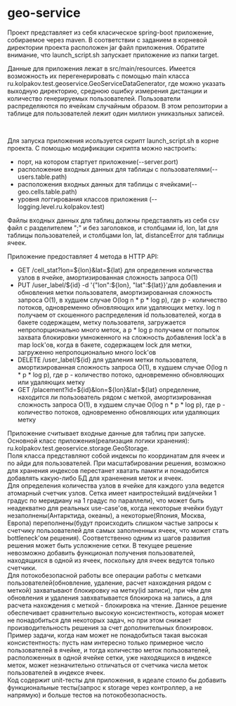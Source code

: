 # geo-service

<p>
  Проект представляет из себя класическое spring-boot приложение, собираемое через maven.
В соответствии с заданием в корневой директории проекта расположен jar файл приложения. Обратите внимание, что launch_script.sh запускает приложение из папки target.
  </p>

<p>
  
Данные для приложения лежат в src/main/resources. 
Имеется возможность их перегенерировать с помощью main класса ru.kolpakov.test.geoservice.GeoServiceDataGenerator, 
где можно указать выходную директорию, среднюю ошибку измерения дистанции и количество генерируемых пользователей.
Пользователи распределяются по ячейкам случайным образом. В этом репозитории а таблице для пользователей лежит один миллион униказльных записей.
</p>
<br>
<p>
Для запуска приложения исользуется скрипт launch_script.sh в корне проекта. 
С помощью модификации скрипта можно настроить:
<ul>
<li>порт, на котором стартует приложение(--server.port)</li>
<li>расположение входных данных для таблицы с пользователями(--users.table.path)</li>
<li>расположения входных данных для таблицы с ячейками(--geo.cells.table.path)</li>
<li>уровня логгирования классов приложения (--logging.level.ru.kolpakov.test)</li>
</ul>
Файлы входных данных для таблиц должны представлять из себя csv файл с разделителем ";" и без заголовков, и столбцами id, lon, lat для таблицы пользователей, 
и столбцами lon, lat, distanceError для таблицы ячеек.
</p>
<p>
Приложение предоставляет 4 метода в HTTP API:
<ul>
<li>GET /cell_stat?lon=${lon}&lat=${lat} для определения количества узлов в ячейке, амортизированная сложность запроса O(1)</li>
<li>PUT /user_label/${id} -d '{"lon":${lon}, "lat":${lat}}'для добавления и обновления метки пользователя, амортизированная сложность запроса O(1), в худшем случае O(log n * p * log p), где p - количество потоков, одновременно обновляющих или удаляющих метку. log n получаем от скошенного распределения id пользователей, когда в бакете содержащем, метку пользователя, загружается непропорционально много меток, а p * log p  получаем от попыток захвата блокировки умноженного на сложность добавления lock'а в map lock'ов, когда в бакете, содержащем lock для метки, загруженно непропоционально много lock'ов </li>
<li>DELETE /user_label/${id} для удаления метки пользователя, амортизированная сложность запроса O(1), в худшем случае O(log n * p * log p), где p - количество потоко, одновременно обновляющих или удаляющих метку</li>
<li>GET /placement?id=${id}&lon=${lon}&lat=${lat} определение, находится ли пользователь рядом с меткой, амортизированная сложность запроса O(1), в худшем случае O(log n * p * log p), где p - количество потоков, одновременно обновляющих или удаляющих метку</li>
</ul>
<p>
Приложение считывает входные данные для таблиц при запуске. 
</br>
Основной класс приложения(реализация логики хранения): ru.kolpakov.test.geoservice.storage.GeoStorage.
</br>
Поля класса представляют собой индексы по координатам для ячеек и по айди для пользователей. При масштабировании решения, возможно для хранения индексов перестанет хватать памяти и понадобится добавлять какую-либо БД для храненения меток и ячеек.
</br>
Для определения количества узлов в ячейке для каждого узла ведется атомарный счетчик узлов.
Сетка имеет наипростейший вид(ячейки 1 градус по меридиану на 1 градус по параллели), что может быть неадекватно для реальных use-case'ов, когда некоторые ячейки будут незаполнены(Антарктида, океаны), а некоторые(Япония, Москва, Европа) переполнены(будут происходить слишком частые запросы к счетчику пользователей для самых заполненных ячеек, что может стать bottleneck'ом решения). Соответственно одним из шагов развития решения может быть усложнение сетки. В текущее решение невозможно добавить функционал получения пользователей, находящихся в одной из ячеек, поскольку для ячеек ведутся только счетчики.
</br>
Для потокобезопасной работы все операции работы с метками пользователей(обновление, удаление, расчет нахождения рядом с меткой) захватывают блокировку на метку(id записи), при чём для обновления и удаления завхватывается блокирока на запись, а для расчета нахождения с меткой - блокировка на чтение. Данное решение обеспечивает сравнительно высокую консистентность, которая может не понадобиться для некоторых задач, но при этом снижает производительность решения за счет дополнительных блокировок. Пример задачи, когда нам может не понадобиться такая высокая консистентность: пусть нам интересно только примерное число пользователей в ячейке, и тогда количество меток пользователей, расположенных в одной ячейке сетки, уже находящихся в индексе меток, может незначительно отличаться от счетчика числа меток пользователей в индексе ячеек.
</br>
Код содержит unit-тесты для приложения, в идеале стоило бы добавить функциональные тесты(запрос к storage через контроллер, а не напрямую) и больше тестов на потокобезопасность.
</p>
